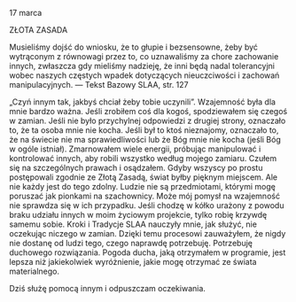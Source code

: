17 marca

ZŁOTA ZASADA

 Musieliśmy dojść do wniosku, że to głupie i bezsensowne, żeby być wytrąconym z równowagi przez to, co uznawaliśmy za chore zachowanie innych, zwłaszcza gdy mieliśmy nadzieję, że inni będą nadal tolerancyjni wobec naszych częstych wpadek dotyczących nieuczciwości i zachowań manipulacyjnych. — Tekst Bazowy SLAA, str. 127

 „Czyń innym tak, jakbyś chciał żeby tobie uczynili”. Wzajemność była dla mnie bardzo ważna. Jeśli zrobiłem coś dla kogoś, spodziewałem się czegoś w zamian. Jeśli nie było przychylnej odpowiedzi z drugiej strony, oznaczało to, że ta osoba mnie nie kocha. Jeśli był to ktoś nieznajomy, oznaczało to, że na świecie nie ma sprawiedliwości lub że Bóg mnie nie kocha (jeśli Bóg w ogóle istniał). Zmarnowałem wiele energii, próbując manipulować i kontrolować innych, aby robili wszystko według mojego zamiaru. Czułem się na szczególnych prawach i osądzałem. Gdyby wszyscy po prostu postępowali zgodnie ze Złotą Zasadą, świat byłby pięknym miejscem. Ale nie każdy jest do tego zdolny. Ludzie nie są przedmiotami, którymi mogę poruszać jak pionkami na szachownicy. Może mój pomysł na wzajemność nie sprawdza się w ich przypadku. Jeśli chodzę w kółko urażony z powodu braku udziału innych w moim życiowym projekcie, tylko robię krzywdę samemu sobie. Kroki i Tradycje SLAA nauczyły mnie, jak służyć, nie oczekując niczego w zamian. Dzięki temu procesowi zauważyłem, że nigdy nie dostanę od ludzi tego, czego naprawdę potrzebuję. Potrzebuję duchowego rozwiązania. Pogoda ducha, jaką otrzymałem w programie, jest lepsza niż jakiekolwiek wyróżnienie, jakie mogę otrzymać ze świata materialnego.

 Dziś służę pomocą innym i odpuszczam oczekiwania.
